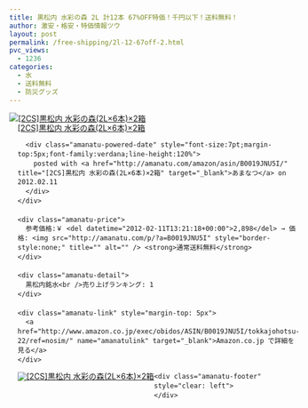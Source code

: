 ```yaml
---
title: 黒松内 水彩の森 2L 計12本 67%OFF特価！千円以下！送料無料！
author: 激安・格安・特価情報ツウ
layout: post
permalink: /free-shipping/2l-12-67off-2.html
pvc_views:
  - 1236
categories:
  - 水
  - 送料無料
  - 防災グッズ
---
```

<div class="amanatu-box" style="margin-bottom:0px;">
  <div class="amanatu-image" style="float:left;">
    <a href="http://www.amazon.co.jp/exec/obidos/ASIN/B0019JNU5I/tokkajohotsu-22/ref=nosim/" name="amanatulink" target="_blank"><img src="http://i0.wp.com/ecx.images-amazon.com/images/I/41yNmFo3B3L._SL160_.jpg?w=546" alt="[2CS]黒松内 水彩の森(2L×6本)×2箱" style="border: none;" data-recalc-dims="1" /></a>
  </div>
  
  <div class="amanatu-info" style="float:left;margin-left:15px;line-height:120%">
    <div class="amanatu-name" style="margin-bottom:10px;line-height:120%">
      <a href="http://www.amazon.co.jp/exec/obidos/ASIN/B0019JNU5I/tokkajohotsu-22/ref=nosim/" name="amanatulink" target="_blank">[2CS]黒松内 水彩の森(2L×6本)×2箱</a> 
      
      <div class="amanatu-powered-date" style="font-size:7pt;margin-top:5px;font-family:verdana;line-height:120%">
        posted with <a href="http://amanatu.com/amazon/asin/B0019JNU5I/" title="[2CS]黒松内 水彩の森(2L×6本)×2箱" target="_blank">あまなつ</a> on 2012.02.11
      </div>
    </div>
    
    <div class="amanatu-price">
      参考価格:￥ <del datetime="2012-02-11T13:21:18+00:00">2,898</del> → 価格: <img src="http://amanatu.com/p/?a=B0019JNU5I" style="border-style:none;" title="" alt="" /> <strong>通常送料無料</strong>
    </div>
    
    <div class="amanatu-detail">
      黒松内銘水<br />売り上げランキング: 1
    </div>
    
    <div class="amanatu-link" style="margin-top: 5px">
      <a href="http://www.amazon.co.jp/exec/obidos/ASIN/B0019JNU5I/tokkajohotsu-22/ref=nosim/" name="amanatulink" target="_blank">Amazon.co.jp で詳細を見る</a>
    </div>
  </div>
  
  <div class="amanatu-footer" style="clear: left">
  </div>
  
  <div class="amanatu-imageset">
    <div class="amanatu-image" style="float:left;">
      <a href="http://www.amazon.co.jp/exec/obidos/ASIN/B0019JNU5I/tokkajohotsu-22/ref=nosim/" name="amanatulink" target="_blank"><img src="http://i1.wp.com/ecx.images-amazon.com/images/I/41Q6c0kqf-L._AA160_.jpg?w=546" alt="[2CS]黒松内 水彩の森(2L×6本)×2箱" style="border: none;" data-recalc-dims="1" /></a>
    </div>
    
    <div class="amanatu-footer" style="clear: left">
    </div>
  </div>
</div>